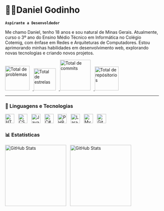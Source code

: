 # 🧑‍💻Daniel Godinho

**`Aspirante a Desenvoldedor`**

Me chamo Daniel, tenho 18 anos e sou natural de Minas Gerais. Atualmente, curso o 3º ano do Ensino Médio Técnico em Informática no Colégio Cotemig, com ênfase em Redes e Arquiteturas de Computadores. Estou aprimorando minhas habilidades em desenvolvimento web, explorando novas tecnologias e criando novos projetos.

<p align="left">
    <a href="https://github.com/DETTRANN?tab=repositories&sort=stargazers">
        <img 
            alt="Total de problemas" 
            title="Total de problemas GitHub" 
            width="80px"
            heigth="auto"
            style="padding-right: 10px;" 
            src="https://custom-icon-badges.demolab.com/badge/Issue-red.svg?logo=issue-opened&logoColor=fff"
        />
    </a>
    <a href="https://github.com/DETTRANN?tab=repositories&sort=stargazers">
        <img 
            alt="Total de estrelas" 
            title="Total de estrelas GitHub" 
            width="72px"
            heigth="auto"
            style="padding-right: 10px;" 
            src="https://custom-icon-badges.demolab.com/badge/Star-yellow.svg?logo=star"
        />
    </a>
    <a href="https://github.com/DETTRANN">
        <img 
            alt="Total de commits" 
            title="Total de commits GitHub" 
            width="100px"
            heigth="auto"
            style="padding-right: 10px;" 
            src="https://custom-icon-badges.demolab.com/badge/Commit-green.svg?logo=git-commit&logoColor=fff"
        />
    </a>
    <a href="https://github.com/DETTRANN?tab=repositories&sort=stargazers">
        <img 
            alt="Total de repósitorios" 
            title="Total de repositórios GitHub" 
            width="78px"
            heigth="auto"
            src="https://custom-icon-badges.demolab.com/badge/Repo-blue.svg?logo=repo"
        />
    </a>
</p>

---

### 🤖 Linguagens e Tecnologias

<img 
    align="left" 
    alt="HTML"
    title="HTML" 
    width="30px" 
    style="padding-right: 10px;" 
    src="https://cdn.jsdelivr.net/gh/devicons/devicon@latest/icons/html5/html5-original.svg" 
/>
<img 
    align="left" 
    alt="CSS" 
    title="CSS"
    width="30px" 
    style="padding-right: 10px;" 
    src="https://cdn.jsdelivr.net/gh/devicons/devicon@latest/icons/css3/css3-original.svg" 
/>
<img 
    align="left" 
    alt="JavaScript" 
    title="JavaScript"
    width="30px" 
    style="padding-right: 10px;" 
    src="https://cdn.jsdelivr.net/gh/devicons/devicon@latest/icons/javascript/javascript-original.svg" 
/>

<!-- <img
    align="left"
    alt="React"
    title="React"
    width="30px"
    style="padding-right: 10px;"
    src="https://cdn.jsdelivr.net/gh/devicons/devicon@latest/icons/react/react-original.svg"
/> -->

<img 
    align="left" 
    alt="C#" 
    title="C#"
    width="30px" 
    style="padding-right: 10px;" 
    src="https://cdn.jsdelivr.net/gh/devicons/devicon@latest/icons/csharp/csharp-original.svg" 
/>

<img 
    align="left" 
    alt="PHP" 
    title="PHP"
    width="30px" 
    style="padding-right: 10px;" 
    src="https://cdn.jsdelivr.net/gh/devicons/devicon@latest/icons/php/php-original.svg" 
/>
<img 
    align="left" 
    alt="Laravel" 
    title="Laravel"
    width="30px" 
    style="padding-right: 10px;" 
    src="https://cdn.jsdelivr.net/gh/devicons/devicon@latest/icons/laravel/laravel-original.svg" 
/>
<img 
    align="left" 
    alt="MySql" 
    title="MySql"
    width="30px" 
    style="padding-right: 10px;" 
    src="https://cdn.jsdelivr.net/gh/devicons/devicon@latest/icons/mysql/mysql-original.svg" 
/>
<img 
    align="left" 
    alt="Git" 
    title="Git"
    width="30px" 
    style="padding-right: 10px;" 
    src="https://cdn.jsdelivr.net/gh/devicons/devicon@latest/icons/git/git-original.svg" 
/>

<br/>
<br/>

### 📊 Estatísticas

<p>
  <img 
    align="left" 
    alt="GitHub Stats" 
    height="200" 
    style="padding-right: 10px;" 
    src="https://github-readme-stats.vercel.app/api?username=DETTRANN&show_icons=true&theme=tokyonight&include_all_commits=true&locale=pt-br" 
  />

<img 
      align="left" 
      alt="GitHub Stats" 
      height="200" 
      src="https://github-readme-stats.vercel.app/api/top-langs/?username=DETTRANN&theme=tokyonight&layout=compact&custom_title=Tecnologias&langs_count=9" 
  />

</p>

